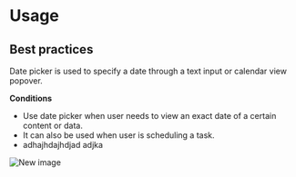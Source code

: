 # Usage

## Best practices

Date picker is used to specify a date through a text input or calendar view popover.

**Conditions**

- Use date picker when user needs to view an exact date of a certain content or data.
- It can also be used when user is scheduling a task.
- adhajhdajhdjad adjka

![New image](https://cdn.mekari.design/illustration/blank-slate/CalendarNoSchedule_PI_L_01.png)
